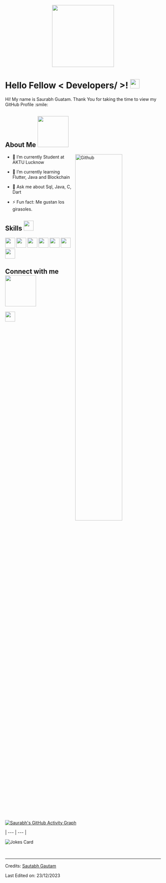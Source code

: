 <p align="center">
    <img width="200" src="https://www.google.com/url?sa=i&url=https%3A%2F%2Fgifer.com%2Fen%2Fgifs%2Fsoftware&psig=AOvVaw2B2W7GdOG4Dte43AZ0aWhd&ust=1703429836673000&source=images&cd=vfe&ved=0CBEQjRxqFwoTCOiqvejopYMDFQAAAAAdAAAAABAE">
</p>

<h1> Hello Fellow < Developers/ >! <img src = "https://raw.githubusercontent.com/MartinHeinz/MartinHeinz/master/wave.gif" width = 30px> </h1>
<p align='center'>
</p>


<div size='20px'> Hi! My name is Saurabh Guatam. Thank You for taking the time to view my GitHub Profile :smile: 
</div>

<h2> About Me <img src = "https://media0.giphy.com/media/KDDpcKigbfFpnejZs6/giphy.gif?cid=ecf05e47oy6f4zjs8g1qoiystc56cu7r9tb8a1fe76e05oty&rid=giphy.gif" width = 100px></h2>

<img width="55%" align="right" alt="Github" src="https://raw.githubusercontent.com/onimur/.github/master/.resources/git-header.svg" />

- 🔭 I’m currently Student at AKTU Lucknow
  
- 🌱 I’m currently learning Flutter, Java and Blockchain
  
- 💬 Ask me about Sql, Java, C, Dart
  
- ⚡ Fun fact: Me gustan los girasoles.

<h2> Skills <img src = "https://media2.giphy.com/media/QssGEmpkyEOhBCb7e1/giphy.gif?cid=ecf05e47a0n3gi1bfqntqmob8g9aid1oyj2wr3ds3mg700bl&rid=giphy.gif" width = 32px> </h2>
<img width ='32px' src ='https://raw.githubusercontent.com/rahulbanerjee26/githubAboutMeGenerator/main/icons/python.svg'>
<img width ='32px' src ='https://raw.githubusercontent.com/rahulbanerjee26/githubAboutMeGenerator/main/icons/reactjs.svg'>
<img width ='32px' src ='https://raw.githubusercontent.com/rahulbanerjee26/githubAboutMeGenerator/main/icons/javascript.svg'>
 <img width ='32px' src ='https://raw.githubusercontent.com/rahulbanerjee26/githubAboutMeGenerator/main/icons/scikit.svg'>
<img width ='32px' src ='https://raw.githubusercontent.com/rahulbanerjee26/githubAboutMeGenerator/main/icons/c.svg'>
 <img width ='32px' src ='https://raw.githubusercontent.com/rahulbanerjee26/githubAboutMeGenerator/main/icons/cpp.svg'>
 <img width ='32px' src ='https://raw.githubusercontent.com/rahulbanerjee26/githubAboutMeGenerator/main/icons/sqlite.svg'>



<h2> Connect with me <img src='https://raw.githubusercontent.com/ShahriarShafin/ShahriarShafin/main/Assets/handshake.gif' width="100px"> </h2>
<a href = 'https://www.linkedin.com/in/aditya-deshmukh-561a371a8'> <img width = '32px' align= 'center' src="https://raw.githubusercontent.com/rahulbanerjee26/githubAboutMeGenerator/main/icons/linked-in-alt.svg"/></a> 
  
<br>
<br>
<br>
  
[![Saurabh's GitHub Activity Graph](https://activity-graph.herokuapp.com/graph?username=sgautam02&theme=tokyonight)](https://git.io/praveenscience)


| --- | --- |

![Jokes Card](https://readme-jokes.vercel.app/api?theme=tokyonight)


<br>


-----
Credits: [Sautabh Gautam](https://github.com/sgautam02)

Last Edited on: 23/12/2023
